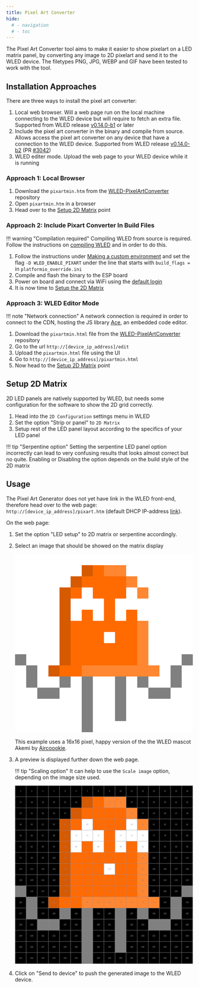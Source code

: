 ```yaml
---
title: Pixel Art Converter
hide:
  # - navigation
  # - toc
---
```


The Pixel Art Converter tool aims to make it easier to show pixelart on a LED matrix panel, by converting any image to 2D pixelart and send it to the WLED device. The filetypes PNG, JPG, WEBP and GIF have been tested to work with the tool.

## Installation Approaches

There are three ways to install the pixel art converter:

1. Local web browser. Will a web page run on the local machine connecting to the WLED device but will require to fetch an extra file. Supported from WLED release [v0.14.0-b1](https://github.com/Aircoookie/WLED/blob/main/CHANGELOG.md#wled-release-0140-b1) or later
2. Include the pixel art converter in the binary and compile from source. Allows access the pixel art converter on any device that have a connection to the WLED device. Supported from WLED release [v0.14.0-b2](https://github.com/Aircoookie/WLED/blob/main/CHANGELOG.md#build-2301240) (PR [#3042](https://github.com/Aircoookie/WLED/pull/3042))
3. WLED editer mode. Upload the web page to your WLED device while it is running

### Approach 1: Local Browser

1. Download the `pixartmin.htm` from the [WLED-PixelArtConverter](https://github.com/werkstrom/WLED-PixelArtConverter/) repository
2. Open `pixartmin.htm` in a browser
3. Head over to the [Setup 2D Matrix](#setup-2d-matrix) point



### Approach 2: Include Pixart Converter In Build Files
!!! warning "Compilation required"
	Compiling WLED from source is required. Follow the instructions on [compiling WLED](../../advanced/compiling-wled) and in order to do this.

1. Follow the instructions under [Making a custom environment](../../advanced/compiling-wled/#making-a-custom-environment) and set the flag `-D WLED_ENABLE_PIXART` under the line that starts with `build_flags =` in `platformio_override.ini`
2. Compile and flash the binary to the ESP board
3. Power on board and connect via WiFi using the [default login](../../basics/getting-started/)
4. It is now time to [Setup the 2D Matrix](#setup-2d-matrix)

### Approach 3: WLED Editor Mode

!!! note "Network connection"
	A network connection is required in order to connect to the CDN, hosting the JS library [Ace](https://github.com/ajaxorg/ace), an embedded code editor.

1. Download the `pixartmin.html` file from the [WLED-PixelArtConverter](https://github.com/werkstrom/WLED-PixelArtConverter/) repository
2. Go to the url `http://[device_ip_address]/edit`
3. Upload the `pixartmin.html` file using the UI
4. Go to `http://[device_ip_address]/pixartmin.html`
5. Now head to the [Setup 2D Matrix](#setup-2d-matrix) point

## Setup 2D Matrix
2D LED panels are natively supported by WLED, but needs some configuration for the software to show the 2D grid correctly.

1. Head into the `2D Configuration` settings menu in WLED
2. Set the option "Strip or panel" to `2D Matrix`
3. Setup rest of the LED panel layout according to the specifics of your LED panel

!!! tip "Serpentine option"
	Setting the serpentine LED panel option incorrectly can lead to very confusing results that looks almost correct but no quite. Enabling or Disabling the option depends on the build style of the 2D matrix

## Usage
The Pixel Art Generator does not yet have link in the WLED front-end, therefore head over to the web page: `http://[device_ip_address]/pixart.htm` (default DHCP IP-address [link](http://4.3.2.1/pixart.htm)).

On the web page:

1. Set the option "LED setup" to 2D matrix or serpentine accordingly.
2. Select an image that should be showed on the matrix display

	![16x16 pixel happy Akemi](../assets/images/ui/akemi/043_16_cheerful.png)

	This example uses a 16x16 pixel, happy version of the the WLED mascot Akemi by [Aircoookie](https://github.com/Aircoookie/Akemi).

3. A preview is displayed further down the web page.

	!!! tip "Scaling option"
		It can help to use the `Scale image`  option, depending on the image size used.

	![Pixel Art Generator output preview](../assets/images/content/043_16_cheerful_pixart_output.png)

4. Click on "Send to device" to push the generated image to the WLED device.